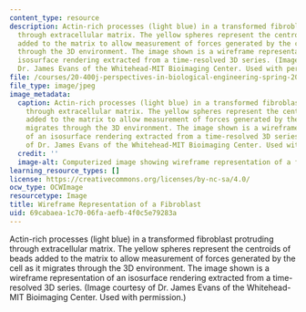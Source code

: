 ```yaml
---
content_type: resource
description: Actin-rich processes (light blue) in a transformed fibroblast protruding
  through extracellular matrix. The yellow spheres represent the centroids of beads
  added to the matrix to allow measurement of forces generated by the cell as it migrates
  through the 3D environment. The image shown is a wireframe representation of an
  isosurface rendering extracted from a time-resolved 3D series. (Image courtesy of
  Dr. James Evans of the Whitehead-MIT Bioimaging Center. Used with permission.)
file: /courses/20-400j-perspectives-in-biological-engineering-spring-2006/69cabaea1c7006faaefb4f0c5e79283a_20-400js06.jpg
file_type: image/jpeg
image_metadata:
  caption: Actin-rich processes (light blue) in a transformed fibroblast protruding
    through extracellular matrix. The yellow spheres represent the centroids of beads
    added to the matrix to allow measurement of forces generated by the cell as it
    migrates through the 3D environment. The image shown is a wireframe representation
    of an isosurface rendering extracted from a time-resolved 3D series. (Image courtesy
    of Dr. James Evans of the Whitehead-MIT Bioimaging Center. Used with permission.)
  credit: ''
  image-alt: Computerized image showing wireframe representation of a fibroblast.
learning_resource_types: []
license: https://creativecommons.org/licenses/by-nc-sa/4.0/
ocw_type: OCWImage
resourcetype: Image
title: Wireframe Representation of a Fibroblast
uid: 69cabaea-1c70-06fa-aefb-4f0c5e79283a
---
```

Actin-rich processes (light blue) in a transformed fibroblast protruding through extracellular matrix. The yellow spheres represent the centroids of beads added to the matrix to allow measurement of forces generated by the cell as it migrates through the 3D environment. The image shown is a wireframe representation of an isosurface rendering extracted from a time-resolved 3D series. (Image courtesy of Dr. James Evans of the Whitehead-MIT Bioimaging Center. Used with permission.)